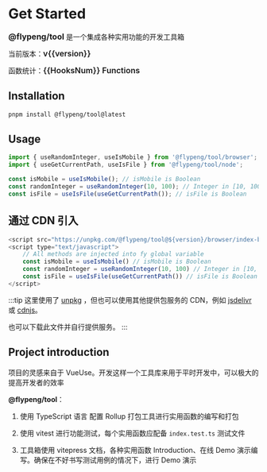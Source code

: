 <script setup lang="ts">
	import { version, HooksNum } from '../info' 
</script>

# Get Started

**<span style="color: var(--component-preview-primary-color); font-size: 16px;">@flypeng/tool</span>** 是一个集成各种实用功能的开发工具箱

当前版本：<span style="color: var(--component-preview-primary-color); font-weight: 600; font-size: 16px;">v{{version}}</span>

函数统计：<span style="color: var(--component-preview-primary-color); font-weight: 600; font-size: 16px;">{{HooksNum}} Functions</span>

## Installation

```sh
pnpm install @flypeng/tool@latest
```

## Usage

```ts
import { useRandomInteger, useIsMobile } from '@flypeng/tool/browser';
import { useGetCurrentPath, useIsFile } from '@flypeng/tool/node';

const isMobile = useIsMobile(); // isMobile is Boolean
const randomInteger = useRandomInteger(10, 100); // Integer in [10, 100]
const isFile = useIsFile(useGetCurrentPath()); // isFile is Boolean
```

## 通过 CDN 引入

```js
<script src="https://unpkg.com/@flypeng/tool@${version}/browser/index-browser.js"></script>
<script type="text/javascript">
	// All methods are injected into fy global variable
	const isMobile = useIsMobile() // isMobile is Boolean
	const randomInteger = useRandomInteger(10, 100) // Integer in [10, 100]
	const isFile = useIsFile(useGetCurrentPath()) // isFile is Boolean
</script>
```

:::tip
这里使用了 [unpkg](https://unpkg.com/) ，但也可以使用其他提供包服务的 CDN，例如 [jsdelivr](https://www.jsdelivr.com/) 或 [cdnjs](https://cdnjs.com/)。

也可以下载此文件并自行提供服务。
:::

## Project introduction

项目的灵感来自于 VueUse。开发这样一个工具库来用于平时开发中，可以极大的提高开发者的效率

**@flypeng/tool**：

1. 使用 TypeScript 语言 配置 Rollup 打包工具进行实用函数的编写和打包

2. 使用 vitest 进行功能测试，每个实用函数应配备 `index.test.ts` 测试文件

3. 工具箱使用 vitepress 文档，各种实用函数 Introduction、在线 Demo 演示编写。确保在不好书写测试用例的情况下，进行 Demo 演示
